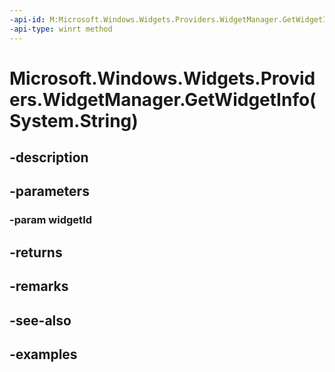 ```yaml
---
-api-id: M:Microsoft.Windows.Widgets.Providers.WidgetManager.GetWidgetInfo(System.String)
-api-type: winrt method
---
```


# Microsoft.Windows.Widgets.Providers.WidgetManager.GetWidgetInfo(System.String)

<!--
public Microsoft.Windows.Widgets.Providers.WidgetInfo GetWidgetInfo (string widgetId);
-->


## -description

## -parameters

### -param widgetId

## -returns

## -remarks

## -see-also

## -examples


